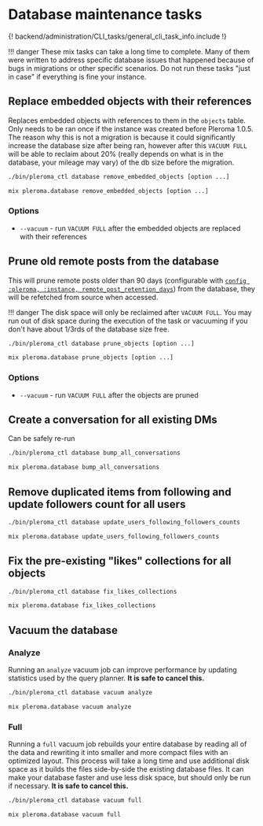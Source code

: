 # Database maintenance tasks

{! backend/administration/CLI_tasks/general_cli_task_info.include !}

!!! danger
    These mix tasks can take a long time to complete. Many of them were written to address specific database issues that happened because of bugs in migrations or other specific scenarios. Do not run these tasks "just in case" if everything is fine your instance.

## Replace embedded objects with their references

Replaces embedded objects with references to them in the `objects` table. Only needs to be ran once if the instance was created before Pleroma 1.0.5. The reason why this is not a migration is because it could significantly increase the database size after being ran, however after this `VACUUM FULL` will be able to reclaim about 20% (really depends on what is in the database, your mileage may vary) of the db size before the migration.

```sh tab="OTP"
./bin/pleroma_ctl database remove_embedded_objects [option ...]
```

```sh tab="From Source"
mix pleroma.database remove_embedded_objects [option ...]
```

### Options
- `--vacuum` - run `VACUUM FULL` after the embedded objects are replaced with their references

## Prune old remote posts from the database

This will prune remote posts older than 90 days (configurable with [`config :pleroma, :instance, remote_post_retention_days`](../../configuration/cheatsheet.md#instance)) from the database, they will be refetched from source when accessed.

!!! danger
    The disk space will only be reclaimed after `VACUUM FULL`. You may run out of disk space during the execution of the task or vacuuming if you don't have about 1/3rds of the database size free.

```sh tab="OTP"
./bin/pleroma_ctl database prune_objects [option ...]
```

```sh tab="From Source"
mix pleroma.database prune_objects [option ...]
```

### Options
- `--vacuum` - run `VACUUM FULL` after the objects are pruned

## Create a conversation for all existing DMs

Can be safely re-run

```sh tab="OTP"
./bin/pleroma_ctl database bump_all_conversations
```

```sh tab="From Source"
mix pleroma.database bump_all_conversations
```

## Remove duplicated items from following and update followers count for all users

```sh tab="OTP"
./bin/pleroma_ctl database update_users_following_followers_counts
```

```sh tab="From Source"
mix pleroma.database update_users_following_followers_counts
```

## Fix the pre-existing "likes" collections for all objects

```sh tab="OTP"
./bin/pleroma_ctl database fix_likes_collections
```

```sh tab="From Source"
mix pleroma.database fix_likes_collections
```

## Vacuum the database

### Analyze

Running an `analyze` vacuum job can improve performance by updating statistics used by the query planner. **It is safe to cancel this.**

```sh tab="OTP"
./bin/pleroma_ctl database vacuum analyze
```

```sh tab="From Source"
mix pleroma.database vacuum analyze
```

### Full

Running a `full` vacuum job rebuilds your entire database by reading all of the data and rewriting it into smaller
and more compact files with an optimized layout. This process will take a long time and use additional disk space as
it builds the files side-by-side the existing database files. It can make your database faster and use less disk space,
but should only be run if necessary. **It is safe to cancel this.**

```sh tab="OTP"
./bin/pleroma_ctl database vacuum full
```

```sh tab="From Source"
mix pleroma.database vacuum full
```